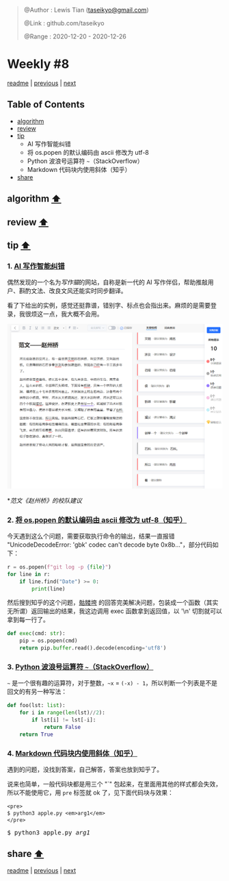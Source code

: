 > @Author  : Lewis Tian (taseikyo@gmail.com)
>
> @Link    : github.com/taseikyo
>
> @Range   : 2020-12-20 - 2020-12-26

# Weekly #8

[readme](../README.md) | [previous](202012W3.md) | [next](202012W5.md)

## Table of Contents

- [algorithm](#algorithm-)
- [review](#review-)
- [tip](#tip-)
	- AI 写作智能纠错
	- 将 os.popen 的默认编码由 ascii 修改为 utf-8
	- Python 波浪号运算符 `~`（StackOverflow）
	- Markdown 代码块内使用斜体（知乎）
- [share](#share-)

## algorithm [⬆](#weekly-8)

## review [⬆](#weekly-8)

## tip [⬆](#weekly-8)

### 1. [AI 写作智能纠错](https://xiezuocat.com)

偶然发现的一个名为*写作猫*的网站，自称是新一代的 AI 写作伴侣，帮助推敲用户、斟酌文法、改良文风还能实时同步翻译。

看了下给出的实例，感觉还挺靠谱，错别字、标点也会指出来。麻烦的是需要登录，我很烦这一点，我大概不会用。

![写作猫](../images/w8-tip-1.png)

\**范文《赵州桥》的校队建议*

### 2. [将 os.popen 的默认编码由 ascii 修改为 utf-8（知乎）](https://www.zhihu.com/question/279037180)

今天遇到这么个问题，需要获取执行命令的输出，结果一直报错 "UnicodeDecodeError: 'gbk' codec can't decode byte 0x8b..."，部分代码如下：

```Python
r = os.popen(f"git log -p {file}")
for line in r:
	if line.find("Date") >= 0:
		print(line)
```

然后搜到知乎的这个问题，[骷髅垮](https://www.zhihu.com/people/kang-ze-nan) 的回答完美解决问题，包装成一个函数（其实无所谓）返回输出的结果，我这边调用 exec 函数拿到返回值，以 '\n' 切割就可以拿到每一行了。

```Python
def exec(cmd: str):
	pip = os.popen(cmd)
	return pip.buffer.read().decode(encoding='utf8')
```

### 3. [Python 波浪号运算符 `~`（StackOverflow）](https://stackoverflow.com/questions/8305199/the-tilde-operator-in-python)

`~` 是一个很有趣的运算符，对于整数，`~x` = `(-x) - 1`，所以判断一个列表是不是回文的有另一种写法：

```Python
def foo(lst: list):
	for i in range(len(lst)//2):
		if lst[i] != lst[-i]:
			return False
	return True
```

### 4. [Markdown 代码块内使用斜体（知乎）](https://www.zhihu.com/question/56472352/answer/1631761942)

遇到的问题，没找到答案，自己解答，答案也放到知乎了。

说来也简单，一般代码块都是用三个 "\`" 包起来，在里面用其他的样式都会失效，所以不能使用它，用 `pre` 标签就 ok 了，见下面代码块与效果：

```
<pre>
$ python3 apple.py <em>arg1</em>
</pre>
```

<pre>
$ python3 apple.py <em>arg1</em>
</pre>

## share [⬆](#weekly-8)

[readme](../README.md) | [previous](202012W3.md) | [next](202012W5.md)
